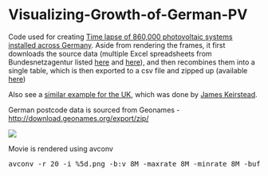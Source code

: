 Visualizing-Growth-of-German-PV
===============================

Code used for creating <a href="http://www.youtube.com/watch?v=XpvQNn0n_Qw">Time lapse of 860,000 photovoltaic systems installed across Germany</a>.  Aside from rendering the frames, it first downloads the source data (multiple Excel spreadsheets from Bundesnetzagentur listed <a href=http://www.bundesnetzagentur.de/cln_1911/DE/Sachgebiete/ElektrizitaetundGas/Unternehmen_Institutionen/ErneuerbareEnergien/Photovoltaik/DatenMeldgn_EEG-VergSaetze/DatenMeldgn_EEG_VergSaetze.html>here</a> and <a href=http://www.bundesnetzagentur.de/cln_1911/DE/Sachgebiete/ElektrizitaetundGas/Unternehmen_Institutionen/ErneuerbareEnergien/Photovoltaik/ArchivDatenMeldgn/ArchivDatenMeldgn_node.html>here</a>), and then recombines them into a single table, which is then exported to a csv file and zipped up (available <a href=https://github.com/cbdavis/Visualizing-Growth-of-German-PV/raw/master/PV_Capacity_Installed_by_PostCode_Date_and_Coordinates.csv.zip>here</a>)

Also see a <a href="https://www.youtube.com/watch?v=R0vbbwgGV70">similar example for the UK</a>, which was done by <a href="http://www3.imperial.ac.uk/people/j.keirstead">James Keirstead</a>.

German postcode data is sourced from Geonames - http://download.geonames.org/export/zip/

<a href="http://www.youtube.com/watch?v=XpvQNn0n_Qw"><img src="https://raw.github.com/cbdavis/Visualizing-Growth-of-German-PV/master/GermanPV.png"></a>

Movie is rendered using avconv
<pre>
avconv -r 20 -i %5d.png -b:v 8M -maxrate 8M -minrate 8M -bufsize 4M GermanPV.avi
</pre>
